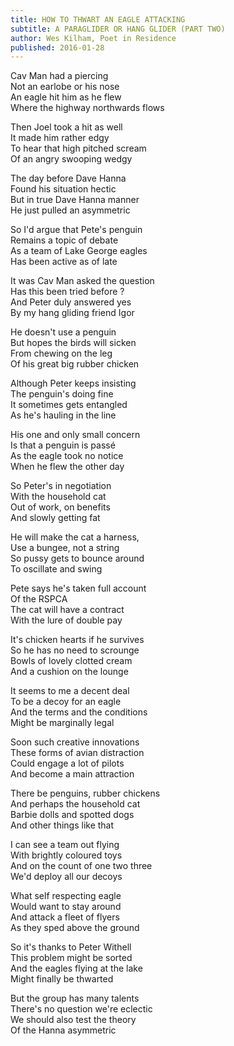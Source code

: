 ```yaml
---
title: HOW TO THWART AN EAGLE ATTACKING
subtitle: A PARAGLIDER OR HANG GLIDER (PART TWO)
author: Wes Kilham, Poet in Residence
published: 2016-01-28
---
```


Cav Man had a piercing  
Not an earlobe or his nose  
An eagle hit him as he flew  
Where the highway northwards flows

Then Joel took a hit as well  
It made him rather edgy  
To hear that high pitched scream  
Of an angry swooping wedgy

The day before Dave Hanna   
Found his situation hectic  
But in true Dave Hanna manner  
He just pulled an asymmetric 

So I'd argue that Pete's penguin  
Remains a topic of debate  
As a team of Lake George eagles  
Has been active as of late

It was Cav Man asked the question  
Has this been tried before ?  
And Peter duly answered yes  
By my hang gliding friend Igor

He doesn't use a penguin  
But hopes the birds will sicken  
From chewing on the leg  
Of his great big rubber chicken

Although Peter keeps insisting  
The penguin's doing fine  
It sometimes gets entangled  
As he's hauling in the line

His one and only small concern  
Is that a penguin is passé  
As the eagle took no notice  
When he flew the other day

So Peter's in negotiation  
With the household cat  
Out of work, on benefits  
And slowly getting fat

He will make the cat a harness,  
Use a bungee, not a string  
So pussy gets to bounce around  
To oscillate and swing

Pete says he's taken full account  
Of the RSPCA  
The cat will have a contract  
With the lure of double pay

It's chicken hearts if he survives  
So he has no need to scrounge  
Bowls of lovely clotted cream  
And a cushion on the lounge

It seems to me a decent deal  
To be a decoy for an eagle  
And the terms and the conditions  
Might be marginally legal

Soon such creative innovations  
These forms of avian distraction  
Could engage a lot of pilots  
And become a main attraction

There be penguins, rubber chickens  
And perhaps the household cat  
Barbie dolls and spotted dogs  
And other things like that

I can see a team out flying  
With brightly coloured toys  
And on the count of one two three  
We'd deploy all our decoys

What self respecting eagle  
Would want to stay around  
And attack a fleet of flyers  
As they sped above the ground

So it's thanks to Peter Withell  
This problem might be sorted  
And the eagles flying at the lake  
Might finally be thwarted

But the group has many talents  
There's no question we're eclectic  
We should also test the theory  
Of the Hanna asymmetric
